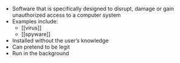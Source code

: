 - Software that is specifically designed to disrupt, damage or gain unauthorized access to a computer system
- Examples include:
	- [[virus]]
	- [[spyware]]
- Installed without the user’s knowledge
- Can pretend to be legit
- Run in the background
